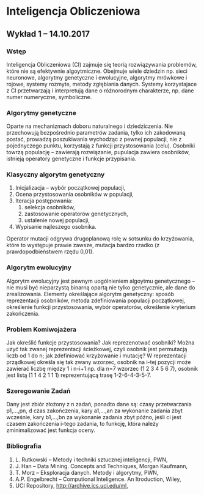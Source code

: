 # Inteligencja Obliczeniowa
## Wykład 1 – 14.10.2017

### Wstęp
Inteligencja Obliczeniowa (CI) zajmuje się teorią rozwiązywania problemów, które nie są efektywnie algoytmiczne. Obejmuje wiele dziedzin np. sieci  neuronowe, algorytmy genetyczne i ewolucyjne, algorytmy mrówkowe i rojowe, systemy rozmyte, metody zgłębiania danych. Systemy korzystajace z CI przetwarzają i interpretują dane o różnorodnym charakterze, np. dane numer numeryczne, symboliczne.

### Algorytmy genetyczne
Oparte na mechanizmach doboru naturalnego i dziedziczenia. Nie przechowują bezpośrednio  parametrów zadania, tylko ich zakodowaną postać, prowadzą poszukiwania wychodząc z pewnej populacji, nie z pojednyczego punktu, korzystają z funkcji przystosowania (celu). Osobniki towrzą populację – zawierają rozwiązanie, pupulacja zawiera osobników, istnieją operatory genetyczne i funkcje przypisania.

### Klasyczny algorytm genetyczny
1. Inicjalizacja – wybór początkowej populacji,
1. Ocena przystosowania osobników w populacji,
1. Iteracja postępowania:
    1. selekcja osobników,
    1. zastosowanie operatorów genetycznych,
    1. ustalenie nowej populacji,
1. Wypisanie najleszego osobnika.

Operator mutacji odgrywa drugoplanową rolę w sotsunku do krzyżowania, które to występuje prawie zawsze, mutacja bardzo rzadko (z prawdopodbieństwem rzędu 0,01).

### Algorytm ewolucyjny
Algorytm ewolucyjny jest pewnym uogólnieniem algoytmu genetycznego – nie musi być nieparzystą binarną opartą nie tylko genetycznie, ale dane do zrealizowania. Elementy określające algorytm genetyczny: sposób reprezentacji osobników, metoda zdefiniowania populacji początkowej, określenie funkcji przystosowania, wybór operatorów, określenie kryterium zakończenia.

### Problem Komiwojażera
Jak określić funkcje przystosowania? Jak reprezenotwać osobniki?
Można uzyć tak zwanej reprezentacji ścieżkowej, czyli osobnik jest permutacją liczb od 1 do n; jak zdefiniować krzyżowanie i mutację? W reprezentacji prządkowej określa się tak zwany wzorzec, osobnik na i-tej pozycji może zawierać liczbę między 1 i n-i+1 np. dla n=7 wzorzec (1 2 3 4 5 6 7), osobnik jest listą (1 1 4 2 1 1 1) reprezentującą trasę 1-2-6-4-3-5-7.

### Szeregowanie Zadań
Dany jest zbiór złożony z n zadań, ponadto dane są: czasy przetwarzania p1,...,pn, d czas zakończenia, kary a1,...,an za wykonanie zadania zbyt wcześnie, kary b1,...,bn za wykonanie zadania zbyt późno, jeśli ci jest czasem zakończenia i-tego zadania, to funkcję, która należy zminimalizować jest funkcja oceny.

### Bibliografia
1. L. Rutkowski – Metody i techniki sztucznej inteligencji, PWN,
1. J. Han – Data Mining. Concepts and Techniques, Morgan Kaufmann,
1. T. Morz – Eksploracja danych. Metody i algorytmy, PWN,
1. A.P. Engelbrecht – Computional Inteligence. An Itroduction, Wiley,
1. UCI Repository, http://archive.ics.uci.edu/ml,
